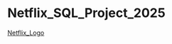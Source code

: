 # Netflix_SQL_Project_2025

[Netflix_Logo](https://github.com/NicolaeAm/Netflix_SQL_Project_2025/blob/main/Netflix_Logo_Print_FourColorCMYK.png)


